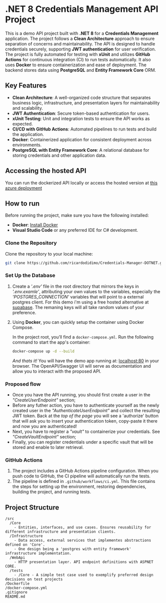 # .NET 8 Credentials Management API Project

This is a demo API project built with **.NET 8** for a **Credentials Management** application. The project follows a **Clean Architecture** approach to ensure separation of concerns and maintainability. The API is designed to handle credentials securely, supporting **JWT authentication** for user verification. The project is fully automated for testing with **xUnit** and utilizes **GitHub Actions** for continuous integration (CI) to run tests automatically. It also uses **Docker** to ensure containerization and ease of deployment. The backend stores data using **PostgreSQL** and **Entity Framework Core** ORM.

## Key Features

- **Clean Architecture**: A well-organized code structure that separates business logic, infrastructure, and presentation layers for maintainability and scalability.
- **JWT Authentication**: Secure token-based authentication for users.
- **xUnit Testing**: Unit and integration tests to ensure the API works as expected.
- **CI/CD with GitHub Actions**: Automated pipelines to run tests and build the application.
- **Docker**: Containerized application for consistent deployment across environments.
- **PostgreSQL with Entity Framework Core**: A relational database for storing credentials and other application data.

## Accessing the hosted API
You can run the dockerized API locally or access the hosted version at [this azure deployment](https://passwordvault-g5egh7h6f6eububn.brazilsouth-01.azurewebsites.net/index.html)

## How to run

Before running the project, make sure you have the following installed:
- **Docker**: [Install Docker](https://www.docker.com/get-started)
- **Visual Studio Code** or any preferred IDE for C# development.

### Clone the Repository

Clone the repository to your local machine:

```bash
git clone https://github.com/ricardodidimo/Credentials-Manager-DOTNET.git
```

### Set Up the Database
1. Create a *'.env'* file in the root directory that mirrors the keys in *'.env.examle'*, attributing your own values to the variables, especially the *'POSTGRES_CONNECTION'* variables that will point to a external postgres client. For this demo i'm
using a free hosted alternative at [supabase](https://supabase.com/). The remaning keys will all take random values of your preference.

2. Using **Docker**, you can quickly setup the container using Docker Compose.

   In the project root, you’ll find a `docker-compose.yml`. Run the following command to start the app's container:

   ```bash
   docker-compose up -d --build
   ```

   *And thats it!* You will have the demo app running at: [localhost:80](http://localhost:80) in your browser. The OpenAPI/Swagger UI will serve as documentation and allow you to interact with the proposed API.

### Proposed flow
  - Once you have the API running, you should first create a user in the *"CreateUserEndpoint"* section;
  - Before any futher action, you have to authenticate yourself as the newly created user in the *"AuthenticateUserEndpoint"* and collect the resulting JWT token. Back at the *top of the page* you will
    see a 'authorize' button that will ask you to insert your authentication token, copy-paste it there and now you are authenticated!
  - Next, you have to register a *"vault"* to containerize your credentials. See *"CreateVaultEndpoint"* section;
  - Finally, you can register credentials under a specific vault that will be stored and enable to later retrieval.

### GitHub Actions

1. The project includes a GitHub Actions pipeline configuration. When you push code to GitHub, the CI pipeline will automatically run the tests.
2. The pipeline is defined in `.github/workflows/ci.yml`. This file contains the steps for setting up the environment, restoring dependencies, building the project, and running tests.

## Project Structure

```
/src
  /Core
    - Entities, interfaces, and use cases. Ensures reusability for different infrastructure and presentation clients. 
  /Infrastructure
    - Data access, external services that implementes abstractions defined on 'Core'.
    - One design being a 'postgres with entity framework' infrastructure implementation.
  /WebApi
    - HTTP presentation layer. API endpoint definitions with ASPNET CORE.
  /tests
    - /Core - A simple test case used to exemplify preferred design decisions on test projects
/Dockerfile
/docker-compose.yml
.gitignore
README.md
```
